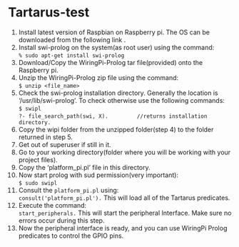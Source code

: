 # Tartarus-test

1. Install latest version of Raspbian on Raspberry pi. The OS can be downloaded from the following link .
2. Install swi-prolog on the system(as root user) using the command:<br>```% sudo apt-get install swi-prolog```
3. Download/Copy the WiringPi-Prolog tar file(provided) onto the Raspberry pi.
4. Unzip the WiringPi-Prolog zip file using the command:<br>```$ unzip <file_name>```
5. Check the swi-prolog installation directory. Generally the location is ‘/usr/lib/swi-prolog’. To check otherwise use the following commands:
<br>```$ swipl```
<br>```?- file_search_path(swi, X).			//returns installation directory.```
6. Copy the wipi folder from the unzipped folder(step 4) to the folder returned in step 5.
7. Get out of superuser if still in it.
8. Go to your working directory(folder where you will be working with your project files).
9. Copy the ‘platform_pi.pl’ file in this directory.
10. Now start prolog with sud permission(very important):
<br>```$ sudo swipl```
11. Consult the `platform_pi.pl` using:
<br>```consult('platform_pi.pl').``` 
      This will load all of the Tartarus predicates.
12. Execute the command:
<br>```start_peripherals.```
       This will start the peripheral Interface. Make sure no errors occur during this step.
13. Now the peripheral interface is ready, and you can use WiringPi Prolog predicates to control the GPIO pins.


